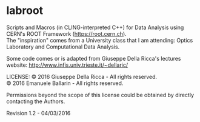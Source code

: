 # labroot

Scripts and Macros (in CLING-interpreted C++) for Data Analysis using CERN's ROOT Framework (https://root.cern.ch).
<br />The "inspiration" comes from a University class that I am attending: Optics Laboratory and Computational Data Analysis.

Some code comes or is adapted from Giuseppe Della Ricca's lectures website: http://www.infis.univ.trieste.it/~dellaric/

LICENSE:
© 2016 Giuseppe Della Ricca - All rights reserved.
<br />© 2016 Emanuele Ballarin - All rights reserved.

Permissions beyond the scope of this license could be obtained by directly contacting the Authors.

Revision 1.2 - 04/03/2016
